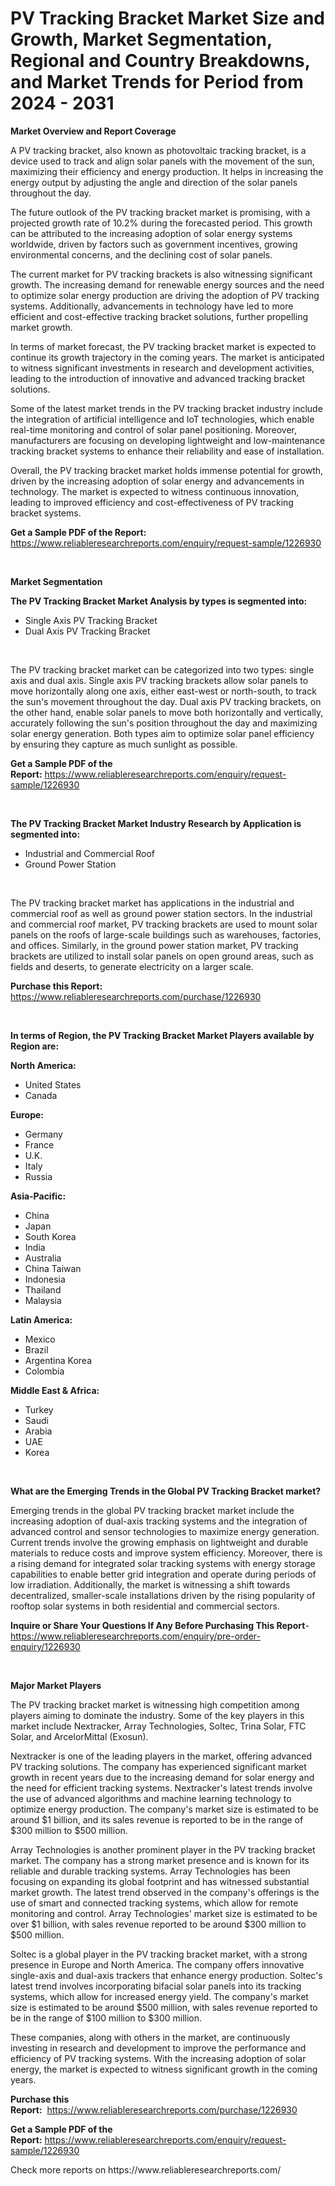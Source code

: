 <p><h1>PV Tracking Bracket Market Size and Growth, Market Segmentation, Regional and Country Breakdowns, and Market Trends for Period from 2024 -  2031</h1></p><p><strong>Market Overview and Report Coverage</strong></p>
<p><p>A PV tracking bracket, also known as photovoltaic tracking bracket, is a device used to track and align solar panels with the movement of the sun, maximizing their efficiency and energy production. It helps in increasing the energy output by adjusting the angle and direction of the solar panels throughout the day.</p><p>The future outlook of the PV tracking bracket market is promising, with a projected growth rate of 10.2% during the forecasted period. This growth can be attributed to the increasing adoption of solar energy systems worldwide, driven by factors such as government incentives, growing environmental concerns, and the declining cost of solar panels.</p><p>The current market for PV tracking brackets is also witnessing significant growth. The increasing demand for renewable energy sources and the need to optimize solar energy production are driving the adoption of PV tracking systems. Additionally, advancements in technology have led to more efficient and cost-effective tracking bracket solutions, further propelling market growth.</p><p>In terms of market forecast, the PV tracking bracket market is expected to continue its growth trajectory in the coming years. The market is anticipated to witness significant investments in research and development activities, leading to the introduction of innovative and advanced tracking bracket solutions.</p><p>Some of the latest market trends in the PV tracking bracket industry include the integration of artificial intelligence and IoT technologies, which enable real-time monitoring and control of solar panel positioning. Moreover, manufacturers are focusing on developing lightweight and low-maintenance tracking bracket systems to enhance their reliability and ease of installation.</p><p>Overall, the PV tracking bracket market holds immense potential for growth, driven by the increasing adoption of solar energy and advancements in technology. The market is expected to witness continuous innovation, leading to improved efficiency and cost-effectiveness of PV tracking bracket systems.</p></p>
<p><strong>Get a Sample PDF of the Report:</strong> <a href="https://www.reliableresearchreports.com/enquiry/request-sample/1226930">https://www.reliableresearchreports.com/enquiry/request-sample/1226930</a></p>
<p>&nbsp;</p>
<p><strong>Market Segmentation</strong></p>
<p><strong>The PV Tracking Bracket Market Analysis by types is segmented into:</strong></p>
<p><ul><li>Single Axis PV Tracking Bracket</li><li>Dual Axis PV Tracking Bracket</li></ul></p>
<p>&nbsp;</p>
<p><p>The PV tracking bracket market can be categorized into two types: single axis and dual axis. Single axis PV tracking brackets allow solar panels to move horizontally along one axis, either east-west or north-south, to track the sun's movement throughout the day. Dual axis PV tracking brackets, on the other hand, enable solar panels to move both horizontally and vertically, accurately following the sun's position throughout the day and maximizing solar energy generation. Both types aim to optimize solar panel efficiency by ensuring they capture as much sunlight as possible.</p></p>
<p><strong>Get a Sample PDF of the Report:</strong>&nbsp;<a href="https://www.reliableresearchreports.com/enquiry/request-sample/1226930">https://www.reliableresearchreports.com/enquiry/request-sample/1226930</a></p>
<p>&nbsp;</p>
<p><strong>The PV Tracking Bracket Market Industry Research by Application is segmented into:</strong></p>
<p><ul><li>Industrial and Commercial Roof</li><li>Ground Power Station</li></ul></p>
<p>&nbsp;</p>
<p><p>The PV tracking bracket market has applications in the industrial and commercial roof as well as ground power station sectors. In the industrial and commercial roof market, PV tracking brackets are used to mount solar panels on the roofs of large-scale buildings such as warehouses, factories, and offices. Similarly, in the ground power station market, PV tracking brackets are utilized to install solar panels on open ground areas, such as fields and deserts, to generate electricity on a larger scale.</p></p>
<p><strong>Purchase this Report:</strong>&nbsp; <a href="https://www.reliableresearchreports.com/purchase/1226930">https://www.reliableresearchreports.com/purchase/1226930</a></p>
<p>&nbsp;</p>
<p><strong>In terms of Region, the PV Tracking Bracket Market Players available by Region are:</strong></p>
<p>
    <p> <strong> North America: </strong>
        <ul>
            <li>United States</li>
            <li>Canada</li>
        </ul>
        </p> 
    <p> <strong> Europe: </strong>
        <ul>
            <li>Germany</li>
            <li>France</li>
            <li>U.K.</li>
            <li>Italy</li>
            <li>Russia</li>
        </ul>
        </p> 
    <p> <strong> Asia-Pacific: </strong>
        <ul>
            <li>China</li>
            <li>Japan</li>
            <li>South Korea</li>
            <li>India</li>
            <li>Australia</li>
            <li>China Taiwan</li>
            <li>Indonesia</li>
            <li>Thailand</li>
            <li>Malaysia</li>
        </ul>
        </p> 
    <p> <strong> Latin America: </strong>
        <ul>
            <li>Mexico</li>
            <li>Brazil</li>
            <li>Argentina Korea</li>
            <li>Colombia</li>
        </ul>
        </p> 
    <p> <strong> Middle East & Africa: </strong>
        <ul>
            <li>Turkey</li>
            <li>Saudi</li>
            <li>Arabia</li>
            <li>UAE</li>
            <li>Korea</li>
        </ul>
    </p>
    </p>
<p>&nbsp;</p>
<p><strong>What are the Emerging Trends in the Global PV Tracking Bracket market?</strong></p>
<p><p>Emerging trends in the global PV tracking bracket market include the increasing adoption of dual-axis tracking systems and the integration of advanced control and sensor technologies to maximize energy generation. Current trends involve the growing emphasis on lightweight and durable materials to reduce costs and improve system efficiency. Moreover, there is a rising demand for integrated solar tracking systems with energy storage capabilities to enable better grid integration and operate during periods of low irradiation. Additionally, the market is witnessing a shift towards decentralized, smaller-scale installations driven by the rising popularity of rooftop solar systems in both residential and commercial sectors.</p></p>
<p><strong>Inquire or Share Your Questions If Any Before Purchasing This Report</strong>- <a href="https://www.reliableresearchreports.com/enquiry/pre-order-enquiry/1226930">https://www.reliableresearchreports.com/enquiry/pre-order-enquiry/1226930</a></p>
<p>&nbsp;</p>
<p><strong>Major Market Players</strong></p>
<p><p>The PV tracking bracket market is witnessing high competition among players aiming to dominate the industry. Some of the key players in this market include Nextracker, Array Technologies, Soltec, Trina Solar, FTC Solar, and ArcelorMittal (Exosun).</p><p>Nextracker is one of the leading players in the market, offering advanced PV tracking solutions. The company has experienced significant market growth in recent years due to the increasing demand for solar energy and the need for efficient tracking systems. Nextracker's latest trends involve the use of advanced algorithms and machine learning technology to optimize energy production. The company's market size is estimated to be around $1 billion, and its sales revenue is reported to be in the range of $300 million to $500 million.</p><p>Array Technologies is another prominent player in the PV tracking bracket market. The company has a strong market presence and is known for its reliable and durable tracking systems. Array Technologies has been focusing on expanding its global footprint and has witnessed substantial market growth. The latest trend observed in the company's offerings is the use of smart and connected tracking systems, which allow for remote monitoring and control. Array Technologies' market size is estimated to be over $1 billion, with sales revenue reported to be around $300 million to $500 million.</p><p>Soltec is a global player in the PV tracking bracket market, with a strong presence in Europe and North America. The company offers innovative single-axis and dual-axis trackers that enhance energy production. Soltec's latest trend involves incorporating bifacial solar panels into its tracking systems, which allow for increased energy yield. The company's market size is estimated to be around $500 million, with sales revenue reported to be in the range of $100 million to $300 million.</p><p>These companies, along with others in the market, are continuously investing in research and development to improve the performance and efficiency of PV tracking systems. With the increasing adoption of solar energy, the market is expected to witness significant growth in the coming years.</p></p>
<p><strong>Purchase this Report:</strong>&nbsp;&nbsp;<a href="https://www.reliableresearchreports.com/purchase/1226930">https://www.reliableresearchreports.com/purchase/1226930</a></p>
<p></p>
<p><strong>Get a Sample PDF of the Report:</strong>&nbsp;<a href="https://www.reliableresearchreports.com/enquiry/request-sample/1226930">https://www.reliableresearchreports.com/enquiry/request-sample/1226930</a></p>
<p>Check more reports on https://www.reliableresearchreports.com/</p>